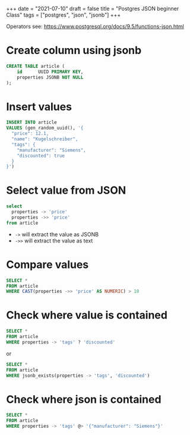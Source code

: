 +++
date = "2021-07-10"
draft = false
title = "Postgres JSON beginner Class"
tags = ["postgres", "json", "jsonb"]
+++

Operators see: https://www.postgresql.org/docs/9.5/functions-json.html

# Create column using jsonb

```sql
CREATE TABLE article (
    id      UUID PRIMARY KEY,
    properties JSONB NOT NULL
);
```

# Insert values
```sql
INSERT INTO article
VALUES (gen_random_uuid(), '{
  "price": 12.1,
  "name": "Kugelschreiber",
  "tags": {
    "manufacturer": "Siemens",
    "discounted": true
  }
}')
```

# Select value from JSON

```sql
select
  properties -> 'price'
  properties ->> 'price'
from article
```

* `->` will extract the value as JSONB
* `->>` will extract the value as text

# Compare values

```sql
SELECT *
FROM article
WHERE CAST(properties ->> 'price' AS NUMERIC) > 10
```

# Check where value is contained
```sql
SELECT *
FROM article
WHERE properties -> 'tags' ? 'discounted'
```

or

```sql
SELECT *
FROM article
WHERE jsonb_exists(properties -> 'tags', 'discounted')
```

# Check where json is contained

```sql
SELECT *
FROM article
WHERE properties -> 'tags' @> '{"manufacturer": "Siemens"}'
```
